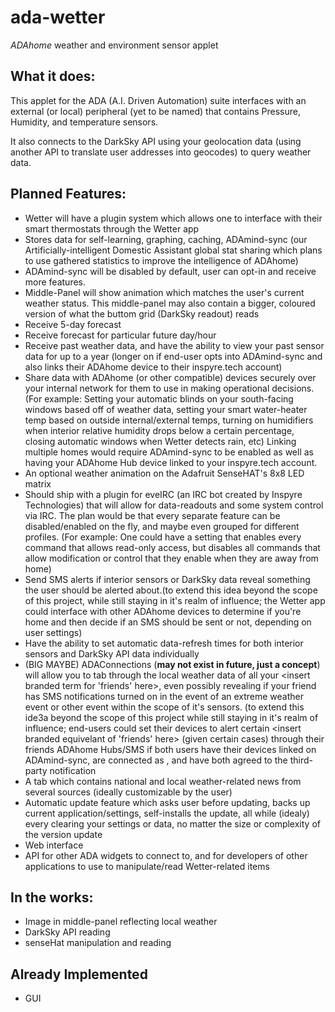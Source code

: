 # ada-wetter
_ADAhome_ weather and environment sensor applet

## What it does:

This applet for the ADA (A.I. Driven Automation) suite interfaces with an external (or local) peripheral (yet to be named) that contains Pressure, Humidity, and temperature sensors.

It also connects to the DarkSky API using your geolocation data (using another API to translate user addresses into geocodes) to query weather data.

## Planned Features:

* Wetter will have a plugin system which allows one to interface with their smart thermostats through the Wetter app
* Stores data for self-learning, graphing, caching, ADAmind-sync (our Artificially-intelligent Domestic Assistant global stat sharing which plans to use gathered statistics to improve the intelligence of ADAhome)
* ADAmind-sync will be disabled by default, user can opt-in and receive more features.
* Middle-Panel will show animation which matches the user's current weather status. This middle-panel may also contain a bigger, coloured version of what the buttom grid (DarkSky readout) reads
* Receive 5-day forecast
* Receive forecast for particular future day/hour
* Receive past weather data, and have the ability to view your past sensor data for up to a year (longer on <future web domain> if end-user opts into ADAmind-sync and also links their ADAhome device to their inspyre.tech account)
* Share data with ADAhome (or other compatible) devices securely over your internal network for them to use in making operational decisions. (For example: Setting your automatic blinds on your south-facing windows based off of weather data, setting your smart water-heater temp based on outside internal/external temps, turning on humidifiers when interior relative humidity drops below a certain percentage, closing automatic windows when Wetter detects rain, etc) Linking multiple homes would require ADAmind-sync to be enabled as well as having your ADAhome Hub device linked to your inspyre.tech account.
* An optional weather animation on the Adafruit SenseHAT's 8x8 LED matrix
* Should ship with a plugin for eveIRC (an IRC bot created by Inspyre Technologies) that will allow for data-readouts and some system control via IRC. The plan would be that every separate feature can be disabled/enabled on the fly, and maybe even grouped for different profiles. (For example: One could have a setting that enables every command that allows read-only access, but disables all commands that allow modification or control that they enable when they are away from home)
* Send SMS alerts if interior sensors or DarkSky data reveal something the user should be alerted about.(to extend this idea beyond the scope of this project, while still staying in it's realm of influence; the Wetter app could interface with other ADAhome devices to determine if you're home and then decide if an SMS should be sent or not, depending on user settings)
* Have the ability to set automatic data-refresh times for both interior sensors and DarkSky API data individually
* (BIG MAYBE) ADAConnections (**may not exist in future, just a concept**) will allow you to tab through the local weather data of all your <insert branded term for 'friends' here>, even possibly revealing if your friend has SMS notifications turned on in the event of an extreme weather event or other event within the scope of it's sensors. (to extend this ide3a beyond the scope of this project while still staying in it's realm of influence; end-users could set their devices to alert certain <insert branded equivelant of 'friends' here> (given certain cases) through their friends ADAhome Hubs/SMS if both users have their devices linked on ADAmind-sync, are connected as <insert that branded term>, and have both agreed to the third-party notification
* A tab which contains national and local weather-related news from several sources (ideally customizable by the user)
* Automatic update feature which asks user before updating, backs up current application/settings, self-installs the update, all while (idealy) every clearing your settings or data, no matter the size or complexity of the version update
* Web interface
* API for other ADA widgets to connect to, and for developers of other applications to use to manipulate/read Wetter-related items
  
## In the works:

* Image in middle-panel reflecting local weather
* DarkSky API reading
* senseHat manipulation and reading
  
## Already Implemented

* GUI
